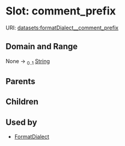 
# Slot: comment_prefix




URI: [datasets:formatDialect__comment_prefix](https://w3id.org/linkml/manifesto/formatDialect__comment_prefix)


## Domain and Range

None &#8594;  <sub>0..1</sub> [String](types/String.md)

## Parents


## Children


## Used by

 * [FormatDialect](FormatDialect.md)
